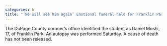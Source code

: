 ```yaml
---
categories: b
title: "‘We will see him again’ Emotional funeral held for Franklin Park teen who died after collapsing during choir event Friday"
---
```

The DuPage County coroner’s office identified the student as Daniel Moshi, 17, of Franklin Park. An autopsy was performed Saturday. A cause of death has not been released.